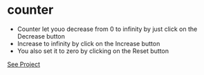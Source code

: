 # counter
* Counter let youo decrease from 0 to infinity by just click on the Decrease button
* Increase to infinity by click on the Increase button
* You also set it to zero by clicking on the Reset button

[See Project](https://touraye.github.io/counter/)
